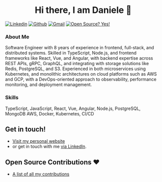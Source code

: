 <h1 align="center">Hi there, I am Daniele 👋</h1>

[![Linkedin](https://img.shields.io/badge/-LinkedIn-blue?style=flat&logo=Linkedin&logoColor=white)](https://www.linkedin.com/in/danieletortora/)
[![Github](https://img.shields.io/badge/-Github-000?style=flat&logo=Github&logoColor=white)](https://github.com/floroz)
[![Gmail](https://img.shields.io/badge/-Gmail-c14438?style=flat&logo=Gmail&logoColor=white)](mailto:contact@danieletortora.com)
[![Open Source? Yes!](https://badgen.net/badge/Open%20Source%20%3F/Yes%21/blue?icon=github)](https://github.com/floroz/floroz/blob/master/CONTRIBUTIONS.md)


### About Me
Software Engineer with 8 years of experience in frontend, full-stack, and distributed systems. Skilled in TypeScript, Node.js, and frontend frameworks like React, Vue, and Angular, with backend expertise across REST APIs, gRPC, GraphQL, and integrating with storage solutions like Redis, PostgreSQL, and S3. Experienced in both microservices using Kubernetes, and monolithic architectures on cloud platforms such as AWS and GCP, with a DevOps-oriented approach to observability, performance monitoring, and deployment management.

### Skills

TypeScript, JavaScript, React, Vue, Angular, Node.js, PostgreSQL, MongoDB AWS, Docker, Kubernetes, CI/CD

## Get in touch!

- [Visit my personal website](https://danieletortora.netlify.app/)
- or get in touch with me [via LinkedIn](https://www.linkedin.com/in/danieletortora/).

## Open Source Contributions :heart:

- [A list of all my contributions](https://github.com/floroz/floroz/blob/master/CONTRIBUTIONS.md)


